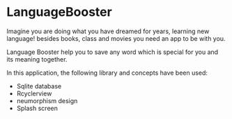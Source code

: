 # LanguageBooster

Imagine you are doing what you have dreamed for years, learning new language! besides books, class and movies you need an app to be with you.

Language Booster help you to save any word which is special for you and its meaning together.

In this application, the following library and concepts have been used:
- Sqlite database
- Rcyclerview
- neumorphism design
- Splash screen
